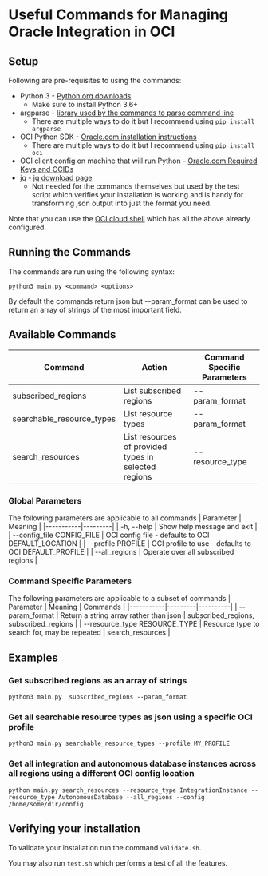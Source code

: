 # Useful Commands for Managing Oracle Integration in OCI
## Setup
Following are pre-requisites to using the commands:
- Python 3 - [Python.org downloads](https://www.python.org/downloads/)
  - Make sure to install Python 3.6+
- argparse - [library used by the commands to parse command line](https://pypi.org/project/argparse/)
  - There are multiple ways to do it but I recommend using `pip install argparse`
- OCI Python SDK - [Oracle.com installation instructions](https://docs.oracle.com/en-us/iaas/tools/python/2.107.0/installation.html#pypi)
  - There are multiple ways to do it but I recommend using `pip install oci`
- OCI client config on machine that will run Python - [Oracle.com Required Keys and OCIDs](https://docs.oracle.com/en-us/iaas/Content/API/Concepts/apisigningkey.htm)
- jq - [jq download page](https://jqlang.github.io/jq/download/)
  - Not needed for the commands themselves but used by the test script which verifies your installation is working and is handy for transforming json output into just the format you need.

Note that you can use the [OCI cloud shell](https://docs.oracle.com/en-us/iaas/Content/API/Concepts/cloudshellintro.htm) which has all the above already configured.

## Running the Commands
The commands are run using the following syntax:

  `python3 main.py <command> <options>`

By default the commands return json but --param_format can be used to return an array of strings of the most important field.

## Available Commands
| Command | Action | Command Specific Parameters |
|---------|--------|------------|
| subscribed_regions | List subscribed regions | --param_format |
| searchable_resource_types | List resource types | --param_format |
| search_resources | List resources of provided types in selected regions | --resource_type |

### Global Parameters
The following parameters are applicable to all commands
| Parameter | Meaning |
|-----------|---------|
| -h, --help | Show help message and exit |
| --config_file CONFIG_FILE | OCI config file - defaults to OCI DEFAULT_LOCATION |
| --profile PROFILE | OCI profile to use - defaults to OCI DEFAULT_PROFILE |
| --all_regions | Operate over all subscribed regions |

### Command Specific Parameters
The following parameters are applicable to a subset of commands
| Parameter | Meaning | Commands |
|-----------|---------|----------|
| --param_format | Return a string array rather than json | subscribed_regions, subscribed_regions |
| --resource_type RESOURCE_TYPE | Resource type to search for, may be repeated | search_resources |

## Examples

### Get subscribed regions as an array of strings
`python3 main.py  subscribed_regions --param_format`

### Get all searchable resource types as json using a specific OCI profile
`python3 main.py searchable_resource_types --profile MY_PROFILE`

### Get all integration and autonomous database instances across all regions using a different OCI config location
`python main.py search_resources --resource_type IntegrationInstance --resource_type AutonomousDatabase --all_regions --config /home/some/dir/config`

## Verifying your installation
To validate your installation run the command `validate.sh`.

You may also run `test.sh` which performs a test of all the features.

